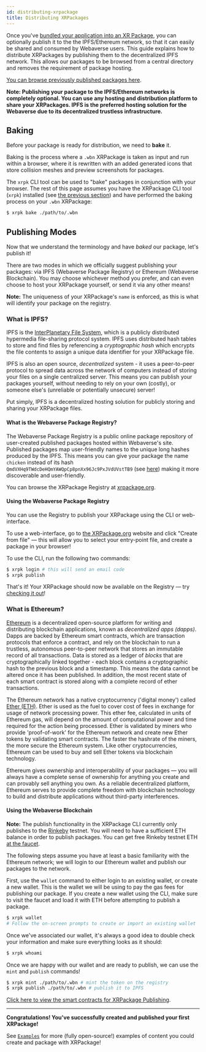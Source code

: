 ```yaml
---
id: distributing-xrpackage
title: Distributing XRPackages
---
```


Once you've [bundled your application into an XR Package](./2-creating-an-xrpk.md), you can optionally publish it to the the IPFS/Ethereum network, so that it can easily be shared and consumed by Webaverse users. This guide explains how to distribute XRPackages by publishing them to the decentralized IPFS network. This allows our packages to be browsed from a central directory and removes the requirement of package hosting.

<a href="https://xrpackage.org/browse.html" target="_blank" rel="noopener noreferrer">You can browse previously published packages here</a>.

**Note: Publishing your package to the IPFS/Ethereum networks is completely optional. You can use any hosting and distribution platform to share your XRPackages. IPFS is the preferred hosting solution for the Webaverse due to its decentralized trustless infrastructure.**

## Baking

Before your package is ready for distribution, we need to **bake** it.

Baking is the process where a `.wbn` XRPackage is taken as input and run within a browser, where it is rewritten with an added generated icons that store collision meshes and preview screenshots for packages.

The `xrpk` CLI tool can be used to "bake" packages in conjunction with your browser. The rest of this page assumes you have the XRPackage CLI tool (`xrpk`) installed (see [the previous section](./2-creating-an-xrpk.md#install-xrpackage)) and have performed the baking process on your `.wbn` XRPackage:

```bash
$ xrpk bake ./path/to/.wbn
```

## Publishing Modes

Now that we understand the terminology and have _baked_ our package, let's publish it!

There are two modes in which we officially suggest publishing your packages: via IPFS (Webaverse Package Registry) or Ethereum (Webaverse Blockchain). You may choose whichever method you prefer, and can even choose to host your XRPackage yourself, or send it via any other means!

**Note:** The uniqueness of your XRPackage's `name` is enforced, as this is what will identify your package on the registry.

### What is IPFS?

IPFS is the <a href="https://ipfs.io/" target="_blank" rel="noopener noreferrer">InterPlanetary File System</a>, which is a publicly distributed hypermedia file-sharing protocol system. IPFS uses distributed hash tables to store and find files by referencing a _cryptographic hash_ which encrypts the file contents to assign a unique data identifier for your XRPackage file.

IPFS is also an open source, _decentralized_ system - it uses a peer-to-peer protocol to spread data across the network of computers instead of storing your files on a single centralized server. This means you can publish your packages yourself, without needing to rely on your own (costly), or someone else's (unreliable or potentially unsecure) server!

Put simply, IPFS is a decentralized hosting solution for publicly storing and sharing your XRPackage files.

#### What is the Webaverse Package Registry?

The Webaverse Package Registry is a public online package repository of user-created published packages hosted within Webaverse's site. Published packages map user-friendly names to the unique long hashes produced by the IPFS. This means you can give your package the name `chicken` instead of its hash `QmdVXHq9TWdcDeHQmYAWQpCp8pnXx96Jc9PxJVdUVstTB9` (see <a href="https://xrpackage.org/inspect.html?p=chicken" target="_blank" rel="noopener noreferrer">here</a>) making it more discoverable and user-friendly.

You can browse the XRPackage Registry at <a href="https://xrpackage.org/browse.html" target="_blank" rel="noopener noreferrer">xrpackage.org</a>.

#### Using the Webaverse Package Registry

You can use the Registry to publish your XRPackage using the CLI or web-interface.

To use a web-interface, go to <a href="https://xrpackage.org/inspect.html" target="_blank" rel="noopener noreferrer">the XRPackage.org</a> website and click "Create from file" &mdash; this will allow you to select your entry-point file, and create a package in your browser!

To use the CLI, run the following two commands:

```bash
$ xrpk login # this will send an email code
$ xrpk publish
```

That's it! Your XRPackage should now be available on the Registry &mdash; try <a href="https://xrpackage.org/browse.html" target="_blank" rel="noopener noreferrer">checking it out</a>!

### What is Ethereum?

<a href="https://ethereum.org/" target="_blank" rel="noopener noreferrer">Ethereum</a> is a decentralized open-source platform for writing and distributing blockchain applications, known as _decentralized apps (dapps)_. Dapps are backed by Ethereum smart contracts, which are transaction protocols that enforce a contract, and rely on the blockchain to run a trustless, autonomous peer-to-peer network that stores an immutable record of all transactions. Data is stored as a ledger of _blocks_ that are cryptographically linked together - each block contains a cryptographic hash to the previous block and a timestamp. This means the data cannot be altered once it has been published. In addition, the most recent state of each smart contract is stored along with a complete record of ether transactions.

The Ethereum network has a native cryptocurrency ('digital money') called <a href="https://ethereum.org/eth/" target="_blank" rel="noopener noreferrer">Ether (ETH)</a>. Ether is used as the fuel to cover cost of fees in exchange for usage of network processing power. This ether fee, calculated in units of Ethereum gas, will depend on the amount of computational power and time required for the action being processed. Ether is validated by miners who provide 'proof-of-work' for the Ethereum network and create new Ether tokens by validating smart contracts. The faster the hashrate of the miners, the more secure the Ethereum system. Like other cryptocurrencies, Ethereum can be used to buy and sell Ether tokens via blockchain technology.

Ethereum gives ownership and interoperability of your packages &mdash; you will always have a complete sense of ownership for anything you create and can provably sell anything you own. As a reliable decentralized platform, Ethereum serves to provide complete freedom with blockchain technology to build and distribute applications without third-party interferences.

#### Using the Webaverse Blockchain

**Note:** The publish functionality in the XRPackage CLI currently only publishes to the [Rinkeby](https://www.rinkeby.io/) testnet. You will need to have a sufficient ETH balance in order to publish packages. You can get free Rinkeby testnet ETH <a href="https://faucet.rinkeby.io/" target="_blank" rel="noopener noreferrer">at the faucet</a>.

The following steps assume you have at least a basic familiarity with the Ethereum network; we will login to our Ethereum wallet and publish our packages to the network.

First, use the `wallet` command to either login to an existing wallet, or create a new wallet. This is the wallet we will be using to pay the gas fees for publishing our package. If you create a new wallet using the CLI, make sure to visit the faucet and load it with ETH before attempting to publish a package.

```bash
$ xrpk wallet
# Follow the on-screen prompts to create or import an existing wallet
```

Once we've associated our wallet, it's always a good idea to double check your information and make sure everything looks as it should:

```bash
$ xrpk whoami
```

Once we are happy with our wallet and are ready to publish, we can use the `mint` and `publish` commands!

```bash
$ xrpk mint ./path/to/.wbn # mint the token on the registry
$ xrpk publish ./path/to/.wbn # publish it to IPFS
```

<a href="https://github.com/webaverse/contracts" target="_blank" rel="noopener noreferrer">Click here to view the smart contracts for XRPackage Publishing</a>.

---

**Congratulations! You've successfully created and published your first XRPackage!**

See [`Examples`](./5-examples.md) for more (fully open-source!) examples of content you could create and package with XRPackage!
